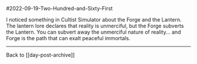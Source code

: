 #2022-09-19-Two-Hundred-and-Sixty-First

I noticed something in Cultist Simulator about the Forge and the Lantern.  The lantern lore declares that reality is unmerciful, but the Forge subverts the Lantern.  You can subvert away the unmerciful nature of reality... and Forge is the path that can exalt peaceful immortals.

---
Back to [[day-post-archive]]